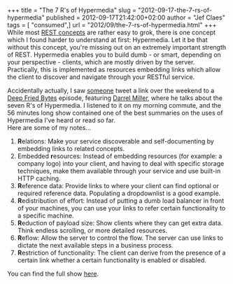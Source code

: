 +++
title = "The 7 R's of Hypermedia"
slug = "2012-09-17-the-7-rs-of-hypermedia"
published = 2012-09-17T21:42:00+02:00
author = "Jef Claes"
tags = [ "consumed",]
url = "2012/09/the-7-rs-of-hypermedia.html"
+++
While most [REST concepts](http://www.jefclaes.be/2012/09/slides-and-code-from-my-tunisia-rest.html) are rather easy to grok, there is one concept which I found harder to understand at first: Hypermedia. Let it be that without this concept, you're missing out on an extremely important strength of REST. Hypermedia enables you to build dumb - or smart, depending on your perspective - clients, which are mostly driven by the server. Practically, this is implemented as resources embedding links which
allow the client to discover and navigate through your RESTful
service.  
  
Accidentally actually, I saw [someone](https://twitter.com/tourismgeek)
tweet a link over the weekend to a [Deep Fried Bytes](http://deepfriedbytes.com/) episode, featuring [Darrel Miller](http://www.bizcoder.com/), where he talks about the seven R's of Hypermedia. I listened to it on my morning commute, and the 56 minutes long show contained one of the best summaries on the uses of Hypermedia I've heard or read so far.  
Here are some of my notes...  

1. **R**elations: Make your service discoverable and self-documenting by embedding links to related concepts.
2. Embedded **r**esources: Instead of embedding resources (for example: a company logo) into your client, and having to deal with specific storage techniques, make them available through your service and use built-in HTTP caching.
3. **R**eference data: Provide links to where your client can find optional or required reference data. Populating a dropdownlist is a good example. 
4. **R**edistribution of effort: Instead of putting a dumb load balancer in front of your machines, you can use your links to refer certain functionality to a specific machine. 
5. **R**eduction of payload size: Show clients where they can get extra data. Think endless scrolling, or more detailed resources.
6. **R**eflow: Allow the server to control the flow. The server can use links to dictate the next available steps in a business process. 
7. **R**estriction of functionality: The client can derive from the presence of a certain link whether a certain functionality is enabled or disabled.

You can find the full show [here](http://deepfriedbytes.com/podcast/episode-90-going-through-the-7-r-rsquo-s-of-hypermedia-with-darrel-miller/).

